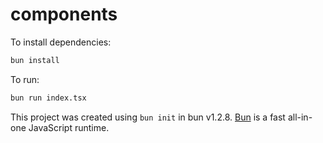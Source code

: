 # components

To install dependencies:

```bash
bun install
```

To run:

```bash
bun run index.tsx
```

This project was created using `bun init` in bun v1.2.8. [Bun](https://bun.sh) is a fast all-in-one JavaScript runtime.
